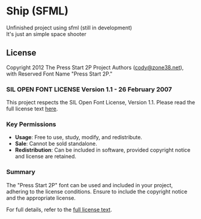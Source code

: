 # Ship (SFML)
Unfinished project using sfml (still in development)  
It's just an simple space shooter

## License

Copyright 2012 The Press Start 2P Project Authors (cody@zone38.net), with Reserved Font Name "Press Start 2P."

### SIL OPEN FONT LICENSE Version 1.1 - 26 February 2007

This project respects the SIL Open Font License, Version 1.1. Please read the full license text [here](http://scripts.sil.org/OFL).

### Key Permissions

- **Usage**: Free to use, study, modify, and redistribute.
- **Sale**: Cannot be sold standalone.
- **Redistribution**: Can be included in software, provided copyright notice and license are retained.

### Summary

The "Press Start 2P" font can be used and included in your project, adhering to the license conditions. Ensure to include the copyright notice and the appropriate license.

For full details, refer to the [full license text](http://scripts.sil.org/OFL).

